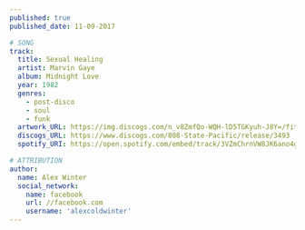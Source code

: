 ```yaml
---
published: true
published_date: 11-09-2017

# SONG
track:
  title: Sexual Healing
  artist: Marvin Gaye
  album: Midnight Love
  year: 1982
  genres:
    - post-disco
    - soul
    - funk
  artwork_URL: https://img.discogs.com/n_v8ZmfQo-WQH-lD5TGKyuh-J8Y=/fit-in/300x300/filters:strip_icc():format(jpeg):mode_rgb():quality(40)/discogs-images/R-3493-1378180751-8417.jpeg.jpg
  discogs_URL: https://www.discogs.com/808-State-Pacific/release/3493
  spotify_URI: https://open.spotify.com/embed/track/3VZmChrnVW8JK6ano4gSED

# ATTRIBUTION
author:
  name: Alex Winter
  social_network:
    name: facebook
    url: //facebook.com
    username: 'alexcoldwinter'
---
```

